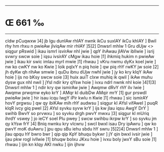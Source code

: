 ___
# Œ 661 ‰
---
cldw pCuqwxw ]4] jb lgu dunIAw rhIAY nwnk ikCu suxIAY ikCu khIAY
] Bwil rhy hm rhxu n pwieAw jIviqAw mir rhIAY ]5]2]
DnwsrI mhlw 1 Gru dUjw
<> siqgur pRswid ]
ikau ismrI isvirAw nhI jwie ] qpY ihAwau jIAVw ibllwie ] isrij
svwry swcw soie ] iqsu ivsirAY cMgw ikau hoie ]1] ihkmiq hukim n
pwieAw jwie ] ikau kir swic imlau myrI mwie ]1] rhwau ] vKru nwmu
dyKx koeI jwie ] nw ko cwKY nw ko Kwie ] loik pqIxY n piq hoie ] qw
piq rhY rwKY jw soie ]2] jh dyKw qh rihAw smwie ] quDu ibnu dUjw nwhI
jwie ] jy ko kry kIqY ikAw hoie ] ijs no bKsy swcw soie ]3] huix auiT
clxw muhiq ik qwil ] ikAw muhu dysw gux nhI nwil ] jYsI ndir kry
qYsw hoie ] ivxu ndrI nwnk nhI koie ]4]1]3] DnwsrI mhlw 1 ]
ndir kry qw ismirAw jwie ] Awqmw dRvY rhY ilv lwie ] Awqmw prwqmw
eyko krY ] AMqr kI duibDw AMqir mrY ]1] gur prswdI pwieAw jwie ]
hir isau icqu lwgY iPir kwlu n Kwie ]1] rhwau ] sic ismirAY hovY
prgwsu ] qw qy ibiKAw mih rhY audwsu ] siqgur kI AYsI vifAweI ] puqR
klqR ivcy giq pweI ]2] AYsI syvku syvw krY ] ijs kw jIau iqsu AwgY
DrY ] swihb BwvY so prvwxu ] so syvku drgh pwvY mwxu ]3] siqgur kI
mUriq ihrdY vswey ] jo ieCY soeI Plu pwey ] swcw swihbu ikrpw krY ] so
syvku jm qy kYsw frY ]4] Bniq nwnku kry vIcwru ] swcI bwxI isau Dry
ipAwru ] qw ko pwvY moK duAwru ] jpu qpu sBu iehu sbdu hY swru ]5]2]4]
DnwsrI mhlw 1 ] jIau qpqu hY bwro bwr ] qip qip KpY bhuqu bykwr ] jY
qin bwxI ivsir jwie ] ijau pkw rogI ivllwie ]1] bhuqw bolxu JKxu
hoie ] ivxu boly jwxY sBu soie ]1] rhwau ] ijin kn kIqy AKI nwku ]
ijin ijhvw
####
